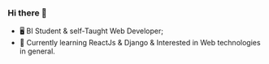 ### Hi there 👋


- 🖥️  BI Student & self-Taught Web Developer;
- 📕  Currently learning ReactJs & Django & Interested in Web technologies in general.


